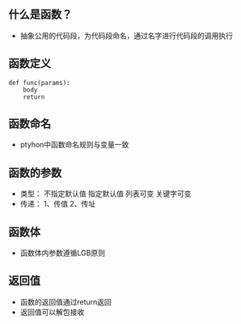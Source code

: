 ## 什么是函数？
- 抽象公用的代码段，为代码段命名，通过名字进行代码段的调用执行

## 函数定义
```ptyhon
def func(params):
    body
    return 
````      
## 函数命名
- ptyhon中函数命名规则与变量一致

## 函数的参数
- 类型：
        不指定默认值
        指定默认值
        列表可变
        关键字可变
- 传递：
  1、传值
  2、传址

## 函数体
- 函数体内参数遵循LGB原则

## 返回值
- 函数的返回值通过return返回
- 返回值可以解包接收
